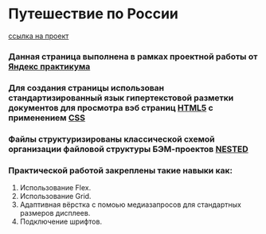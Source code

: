 # **Путешествие по России**
[ссылка на проект](https://chalaevemil.github.io/russian-travel/)

### Данная страница выполнена в рамках проектной работы от [Яндекс практикума](https://practicum.yandex.ru/)

### Для создания страницы использован стандартизированный язык гипертекстовой разметки документов для просмотра вэб страниц [HTML5](https://html.com/) c применением [CSS](https://css-tricks.com/)

### Файлы структуризированы классической схемой организации файловой структуры БЭМ-проектов [NESTED](https://ru.bem.info/methodology/filestructure/#nested)

### Практической работой закреплены такие навыки как:
1. Использование Flex.
2. Использование Grid.
3. Адаптивная вёрстка с помоью медиазапросов для стандартных размеров дисплеев.
4. Подключение шрифтов.
